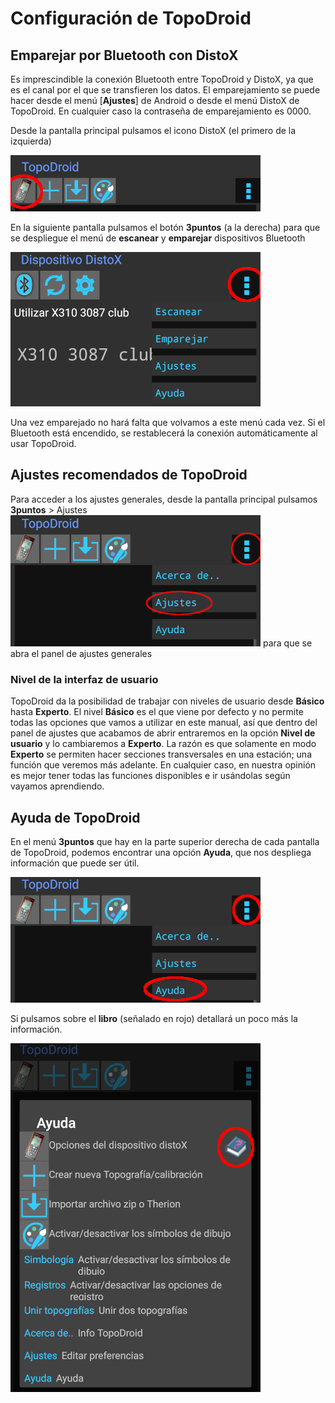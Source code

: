 # Configuración de TopoDroid

## Emparejar por Bluetooth con DistoX
Es imprescindible la conexión Bluetooth entre TopoDroid y DistoX, ya que es el canal por el que se transfieren los datos. El emparejamiento se puede hacer desde el menú [**Ajustes**] de Android o desde el menú DistoX de TopoDroid. En cualquier caso la contraseña de emparejamiento es 0000.

Desde la pantalla principal pulsamos el icono DistoX (el primero de la izquierda) 

![img](img/TD_MenuDistoX.png)

En la siguiente pantalla pulsamos el botón **3puntos** (a la derecha) para que se despliegue el menú de **escanear** y **emparejar** dispositivos Bluetooth 

![img](img/TD_AjustesBT.png)

Una vez emparejado no hará falta que volvamos a este menú cada vez. Si el Bluetooth está encendido, se restablecerá la conexión automáticamente al usar TopoDroid.

## Ajustes recomendados de TopoDroid

Para acceder a los ajustes generales, desde la pantalla principal pulsamos **3puntos** > Ajustes ![img](img/TD_Ajustes.png) para que se abra el panel de ajustes generales

### Nivel de la interfaz de usuario

TopoDroid da la posibilidad de trabajar con niveles de usuario desde **Básico** hasta 
**Experto**. El nivel **Básico** es el que viene por defecto y no permite todas las opciones que vamos a utilizar en este manual, así que dentro del panel de ajustes que acabamos de abrir entraremos en la opción **Nivel de usuario** y lo cambiaremos a **Experto**. La razón es que solamente en modo **Experto** se permiten hacer secciones transversales en una estación; una función que veremos más adelante. En cualquier caso, en nuestra opinión es mejor tener todas las funciones disponibles e ir usándolas según vayamos aprendiendo.

## Ayuda de TopoDroid

En el menú **3puntos** que hay en la parte superior derecha de cada pantalla de TopoDroid, podemos encontrar una opción **Ayuda**, que nos despliega información que puede ser útil.

![img](img/TD_AyudaMenu.png)

Si pulsamos sobre el **libro** (señalado en rojo) detallará un poco más la información. 

![img](img/TD_Ayuda.png)
      
       